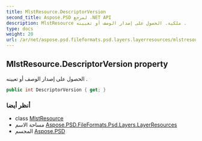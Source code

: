 ```yaml
---
title: MlstResource.DescriptorVersion
second_title: Aspose.PSD لمرجع .NET API
description: MlstResource ملكية. الحصول على إصدار الوصف أو تعيينه .
type: docs
weight: 20
url: /ar/net/aspose.psd.fileformats.psd.layers.layerresources/mlstresource/descriptorversion/
---
```

## MlstResource.DescriptorVersion property

الحصول على إصدار الوصف أو تعيينه .

```csharp
public int DescriptorVersion { get; }
```

### أنظر أيضا

* class [MlstResource](../)
* مساحة الاسم [Aspose.PSD.FileFormats.Psd.Layers.LayerResources](../../mlstresource/)
* المجسم [Aspose.PSD](../../../)


